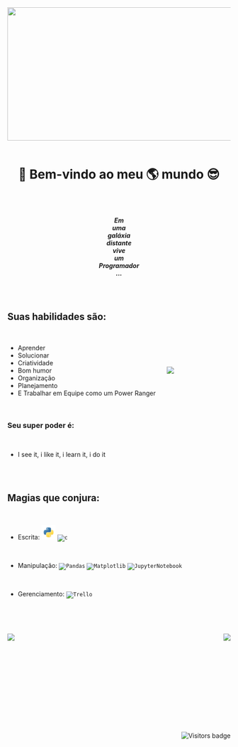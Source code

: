 

  <img align="center" width="960" height="300" src="https://media.giphy.com/media/35MG6KoNC3zyAkGes0/giphy.gif" />

<br />
<br />

<h1 align="center"  size="30px">
                     🎉 Bem-vindo ao meu 🌎 mundo 😎
</h1>

<br />
<br />

<p align="center">
  <i><b>Em<br>uma<br>galáxia<br>distante<br>vive<br>um<br>Programador<br>...</b></i>
</p>

<br />
<br />

## Suas habilidades são:

<br />

 - Aprender 
 - Solucionar             
 - Criatividade            
 - Bom humor                            <img align="right" width="30%" src=https://media.giphy.com/media/26gR2f01UTynjCPNS/giphy.gif />
 - Organização
 - Planejamento
 - E Trabalhar em Equipe como um Power Ranger                                 

<br />

### Seu super poder é:

<br />

- I see it,  i like it,  i learn it,  i do it

<br />
<br />

## Magias que conjura:

<br />

- Escrita:
<code><img height="32" src="https://raw.githubusercontent.com/github/explore/80688e429a7d4ef2fca1e82350fe8e3517d3494d/topics/python/python.png" alt="Python"/></code>
<code><img height="32" src="https://cdn.iconscout.com/icon/free/png-512/c-programming-569564.png" alt="c"/></code>

<br />

- Manipulação:
<code><img height="32" src="https://p.kindpng.com/picc/s/574-5747046_python-pandas-logo-transparent-hd-png-download.png" alt="Pandas"/></code>
<code><img height="32" src="https://miro.medium.com/max/805/0*lheOLngZH18XLnoq.jpg" alt="Matplotlib"/></code>
<code><img height="32" src="https://www.seekpng.com/png/detail/410-4104604_here-is-how-to-add-a-shortcut-of.png" alt="JupyterNotebook"/></code>

<br />

- Gerenciamento:
<code><img height="32" src="https://cdn.iconscout.com/icon/free/png-512/trello-6-569395.png" alt="Trello"/></code>

 

<br />
<br />
<br />


<img align="left" src="https://github-readme-stats.vercel.app/api?username=DirceuSilvestre&show_icons=true&theme=radical" /><img align="right" src="https://github-readme-stats.vercel.app/api/top-langs/?username=DirceuSilvestre&theme=radical" />


<br />
<br />
<br />
<br />
<br />
<br />
<br />
<br />
<br />
<br />
<br />
<br />
<br />

<a href="https://badges.pufler.dev">
      <img align="right" src="https://badges.pufler.dev/visits/DirceuSilvestre/DirceuSilvestre" alt="Visitors badge" />
   </a>



<!--
**DirceuSilvestre/DirceuSilvestre** is a ✨ _special_ ✨ repository because its `README.md` (this file) appears on your GitHub profile.

Here are some ideas to get you started:

- 🔭 I’m currently working on ...
- 🌱 I’m currently learning ...
- 👯 I’m looking to collaborate on ...
- 🤔 I’m looking for help with ...
- 💬 Ask me about ...
- 📫 How to reach me: ...
- 😄 Pronouns: ...
- ⚡ Fun fact: ...
-->





